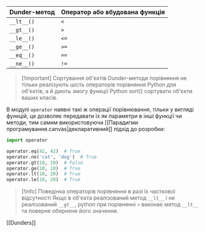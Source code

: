 
| Dunder-метод | Оператор або вбудована функція |
|-------------------------|-------------------------------|
| `__lt__()`              | `<`                           |
| `__gt__()`              | `>`                           |
| `__le__()`              | `<=`                          |
| `__ge__()`              | `>=`                          |
| `__eq__()`              | `==`                          |
| `__ne__()`              | `!=`                          |

> [!important] Сортування об'єктів
> Dunder-методи порівняння не тільки реалізують шість операторів порівняння Python для об'єктів, а й дають змогу функції Python sort() сортувати об'єкти ваших класів. 

В модулі `operator` наявні такі ж операції порівнювання, тільки у вигляді функцій, це дозволяє передавати їх як параметри в інші функції чи методи, тим самим використовуючи [[Парадигми програмування.canvas|декларативний]] підхід до розробки:
```python
import operator

operator.eq(42, 42)  # True
operator.ne('cat', 'dog')  # True
operator.gt(10, 20)  # False
operator.ge(10, 10)  # True
operator.lt(10, 20)  # True
operator.le(10, 20)  # True
```

> [!info] Поведінка операторів порівняння в разі їх часткової відсутності
> Якщо в об'єкта реалізований метод `__lt__` і не реалізований `__gt__`, python при порівнянні `>` виконає метод `__lt__` та поверне обернене його значення.

[[Dunders]]
